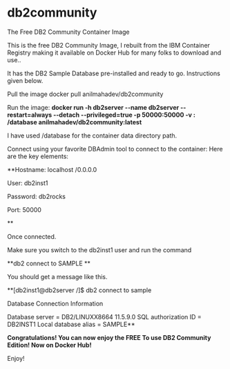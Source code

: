 # db2community
The Free DB2 Community Container Image

This is the free DB2 Community Image, I rebuilt from the IBM Container Registry making it available on Docker Hub for many folks to download and use..

It has the DB2 Sample Database pre-installed and ready to go. Instructions given below.

Pull the image
docker pull anilmahadev/db2community

Run the image:
**docker run -h db2server --name db2server --restart=always --detach --privileged=true -p  50000:50000 -v <host data directorypath> :<container data directory path> /database anilmahadev/db2community:latest**


I have used /database for the container data directory path.

Connect using your favorite DBAdmin tool to connect to the container:
Here are the key elements:

**Hostname: localhost /0.0.0.0

User: db2inst1

Password: db2rocks

Port: 50000

**

Once connected.

Make sure you switch to the db2inst1 user and run the command

**db2 connect to SAMPLE
**

You should get a message like this.

**[db2inst1@db2server /]$ db2 connect to sample

Database Connection Information

Database server = DB2/LINUXX8664 11.5.9.0 SQL authorization ID = DB2INST1 Local database alias = SAMPLE**

**Congratulations! You can now enjoy the FREE To use DB2 Community Edition! Now on Docker Hub!**

Enjoy!
